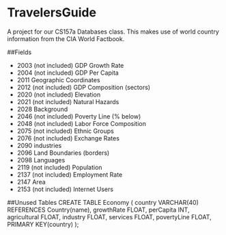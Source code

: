 # TravelersGuide
A project for our CS157a Databases class.
This makes use of world country information from the CIA World Factbook.

##Fields
- 2003 (not included) GDP Growth Rate
- 2004 (not included) GDP Per Capita
- 2011 Geographic Coordinates
- 2012 (not included) GDP Composition (sectors)
- 2020 (not included) Elevation
- 2021 (not included) Natural Hazards
- 2028 Background
- 2046 (not included) Poverty Line (% below)
- 2048 (not included) Labor Force Composition
- 2075 (not included) Ethnic Groups
- 2076 (not included) Exchange Rates
- 2090 industries
- 2096 Land Boundaries (borders)
- 2098 Languages
- 2119 (not included) Population
- 2137 (not included) Employment Rate
- 2147 Area
- 2153 (not included) Internet Users

##Unused Tables
CREATE TABLE Economy (
    country VARCHAR(40) REFERENCES Country(name),
    growthRate FLOAT,
    perCapita INT,
    agricultural FLOAT,
    industry FLOAT,
    services FLOAT,
    povertyLine FLOAT,
    PRIMARY KEY(country)
);
